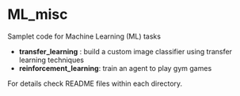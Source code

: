# ML_misc

Samplet code for Machine Learning (ML) tasks

- **transfer_learning** : build a custom image classifier using transfer learning techniques
- **reinforcement_learning**:  train an agent to play gym games

For details check README files within each directory.